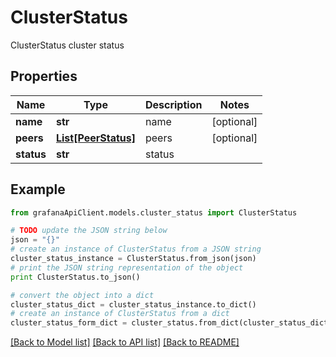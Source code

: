 # ClusterStatus

ClusterStatus cluster status

## Properties
Name | Type | Description | Notes
------------ | ------------- | ------------- | -------------
**name** | **str** | name | [optional] 
**peers** | [**List[PeerStatus]**](PeerStatus.md) | peers | [optional] 
**status** | **str** | status | 

## Example

```python
from grafanaApiClient.models.cluster_status import ClusterStatus

# TODO update the JSON string below
json = "{}"
# create an instance of ClusterStatus from a JSON string
cluster_status_instance = ClusterStatus.from_json(json)
# print the JSON string representation of the object
print ClusterStatus.to_json()

# convert the object into a dict
cluster_status_dict = cluster_status_instance.to_dict()
# create an instance of ClusterStatus from a dict
cluster_status_form_dict = cluster_status.from_dict(cluster_status_dict)
```
[[Back to Model list]](../README.md#documentation-for-models) [[Back to API list]](../README.md#documentation-for-api-endpoints) [[Back to README]](../README.md)


